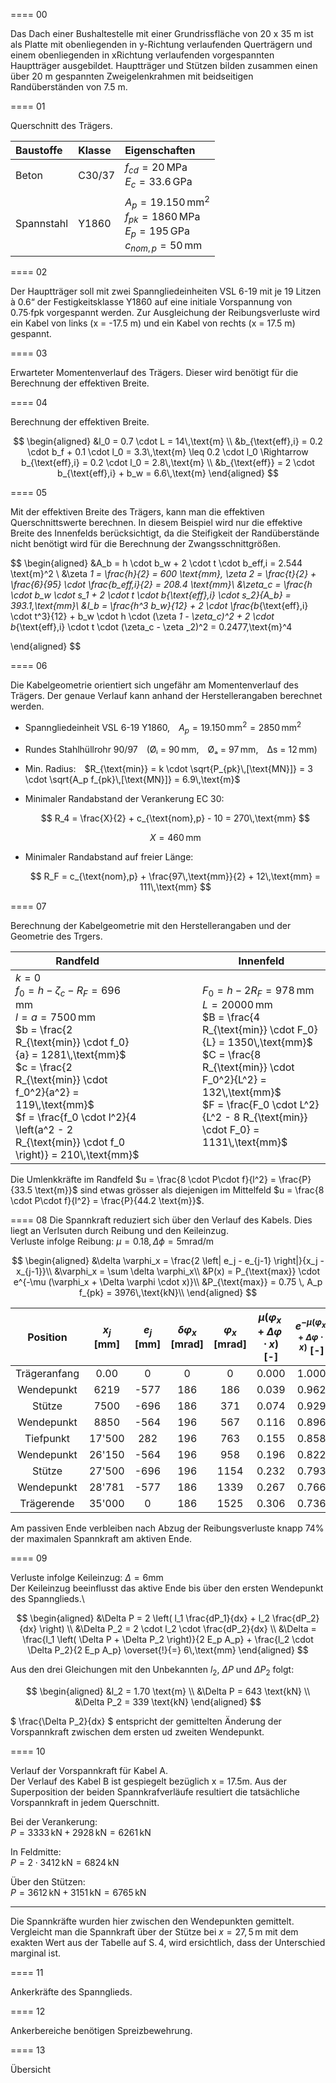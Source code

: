 ==== 00

Das Dach einer Bushaltestelle mit einer Grundrissfläche von 20 x 35 m ist als Platte mit
obenliegenden in y-Richtung verlaufenden Querträgern und einem obenliegenden in xRichtung verlaufenden vorgespannten Hauptträger ausgebildet. Hauptträger und Stützen bilden zusammen einen über 20 m gespannten Zweigelenkrahmen mit beidseitigen Randüberständen von 7.5 m. 

==== 01

Querschnitt des Trägers. 
          
| Baustoffe   | Klasse  | Eigenschaften                                              |
|:------------|:--------|:-----------------------------------------------------------|
| Beton       | C30/37  | $f_{cd} = 20\,\text{MPa}$  <br> $E_c = 33.6\,\text{GPa}$   |
| Spannstahl  | Y1860   | $A_p = 19.150\,\text{mm}^2$ <br> $f_{pk} = 1860\,\text{MPa}$ <br> $E_p = 195\,\text{GPa}$ <br> $c_{nom,p} = 50\,\text{mm}$ |



==== 02

Der Hauptträger soll mit zwei Spanngliedeinheiten VSL 6-19 mit je 19 Litzen à 0.6“ der Festigkeitsklasse Y1860 auf eine initiale Vorspannung von 0.75∙fpk vorgespannt werden. Zur Ausgleichung der Reibungsverluste wird ein Kabel von links (x = -17.5 m) und ein Kabel von rechts (x = 17.5 m) gespannt.

==== 03

Erwarteter Momentenverlauf des Trägers. Dieser wird benötigt für die Berechnung der effektiven Breite. 

==== 04

Berechnung der effektiven Breite. 

<div align="left">

$$
\begin{aligned}
&l_0 = 0.7 \cdot L = 14\,\text{m} \\
&b_{\text{eff},i} = 0.2 \cdot b_f + 0.1 \cdot l_0 = 3.3\,\text{m} \leq 0.2 \cdot l_0 \Rightarrow b_{\text{eff},i} = 0.2 \cdot l_0 = 2.8\,\text{m} \\
&b_{\text{eff}} = 2 \cdot b_{\text{eff},i} + b_w = 6.6\,\text{m}
\end{aligned}
$$

</div>

==== 05

Mit der effektiven Breite des Trägers, kann man die effektiven Querschnittswerte berechnen. In diesem Beispiel wird nur die effektive Breite des Innenfelds berücksichtigt, da die Steifigkeit der Randüberstände nicht benötigt wird für die Berechnung der Zwangsschnittgrößen. 

<div align="left">

$$
\begin{aligned}
&A_b = h \cdot b_w + 2 \cdot t \cdot b_eff,i = 2.544 \text{m}^2 \\
&\zeta _1 = \frac{h}{2} = 600 \text{mm}, \zeta _2 = \frac{t}{2} + \frac{6}{95} \cdot \frac{b_eff,i}{2} = 208.4 \text{mm}\\
&\zeta_c = \frac{h \cdot b_w \cdot s_1 + 2 \cdot t \cdot b_{\text{eff},i} \cdot s_2}{A_b} = 393.1\,\text{mm}\\
&I_b = \frac{h^3 b_w}{12} + 2 \cdot \frac{b_{\text{eff},i} \cdot t^3}{12} + b_w \cdot h \cdot (\zeta _1 - \zeta_c)^2 + 2 \cdot b_{\text{eff},i} \cdot t \cdot (\zeta_c - \zeta _2)^2 = 0.2477\,\text{m}^4

\end{aligned}
$$

</div>

==== 06

Die Kabelgeometrie orientiert sich ungefähr am Momentenverlauf des Trägers. Der genaue Verlauf kann anhand der Herstellerangaben berechnet werden. 

- Spanngliedeinheit VSL 6-19 Y1860, $A_p = 19.150\,\text{mm}^2 = 2850\,\text{mm}^2$
- Rundes Stahlhüllrohr 90/97 (Øᵢ = 90 mm, Øₐ = 97 mm, Δs = 12 mm)

- Min. Radius: $R_{\text{min}} = k \cdot \sqrt{P_{pk}\,[\text{MN}]} = 3 \cdot \sqrt{A_p f_{pk}\,[\text{MN}]} = 6.9\,\text{m}$

- Minimaler Randabstand der Verankerung EC 30:

  $$
  R_4 = \frac{X}{2} + c_{\text{nom},p} - 10 = 270\,\text{mm}
  $$

  $$
  X = 460\,\text{mm}
  $$

- Minimaler Randabstand auf freier Länge:

    $$
  R_F = c_{\text{nom},p} + \frac{97\,\text{mm}}{2} + 12\,\text{mm} = 111\,\text{mm}
  $$


==== 07

Berechnung der Kabelgeometrie mit den Herstellerangaben und der Geometrie des Trgers. 

| **Randfeld** |                 | **Innenfeld** |
|--------------|----------------|---------------|
| $k = 0$  <br> $f_0 = h - \zeta_c - R_F = 696\,\text{mm}$ <br> $l = a = 7500\,\text{mm}$ <br> $b = \frac{2 R_{\text{min}} \cdot f_0}{a} = 1281\,\text{mm}$ <br> $c = \frac{2 R_{\text{min}} \cdot f_0^2}{a^2} = 119\,\text{mm}$ <br> $f = \frac{f_0 \cdot l^2}{4 \left(a^2 - 2 R_{\text{min}} \cdot f_0 \right)} = 210\,\text{mm}$ |                 | $F_0 = h - 2 R_F = 978\,\text{mm}$ <br> $L = 20000\,\text{mm}$ <br> $B = \frac{4 R_{\text{min}} \cdot F_0}{L} = 1350\,\text{mm}$ <br> $C = \frac{8 R_{\text{min}} \cdot F_0^2}{L^2} = 132\,\text{mm}$ <br> $F = \frac{F_0 \cdot L^2}{L^2 - 8 R_{\text{min}} \cdot F_0} = 1131\,\text{mm}$ |

Die Umlenkkräfte im Randfeld $u = \frac{8 \cdot P\cdot f}{l^2} = \frac{P}{33.5 \text{m}}$ sind etwas grösser als diejenigen im Mittelfeld $u = \frac{8 \cdot P\cdot f}{l^2} = \frac{P}{44.2 \text{m}}$.

==== 08
Die Spannkraft reduziert sich über den Verlauf des Kabels. Dies liegt an Verlsuten durch Reibung und den Keileinzug. \
Verluste infolge Reibung: $\mu = 0.18,\Delta \phi = 5 \text{mrad/m}$


<div align="left">

$$
\begin{aligned}
&\delta \varphi_x = \frac{2 \left| e_j - e_{j-1} \right|}{x_j - x_{j-1}}\\
&\varphi_x = \sum \delta \varphi_x\\
&P(x) = P_{\text{max}} \cdot e^{-\mu (\varphi_x + \Delta \varphi \cdot x)}\\
&P_{\text{max}} = 0.75 \, A_p f_{pk} = 3976\,\text{kN}\\
\end{aligned}
$$
</div>

| **Position**     | $x_j$ [mm] | $e_j$ [mm] | $\delta \varphi_x$ [mrad] | $\varphi_x$ [mrad] | $\mu(\varphi_x + \Delta \varphi \cdot x)$ [-] | $e^{-\mu(\varphi_x + \Delta \varphi \cdot x)}$ [-] | $P(x)$ [kN] |
|:----------------:|:----------:|:----------:|:--------------------------:|:------------------:|:---------------------------------------------:|:--------------------------------------------------:|:-----------:|
| Trägeranfang     | 0.00       | 0          | 0                          | 0                  | 0.000                                         | 1.000                                              | 3976        |
| Wendepunkt       | 6219       | -577       | 186                        | 186                | 0.039                                         | 0.962                                              | 3824        |
| Stütze           | 7500       | -696       | 186                        | 371                | 0.074                                         | 0.929                                              | 3694        |
| Wendepunkt       | 8850       | -564       | 196                        | 567                | 0.116                                         | 0.896                                              | 3562        |
| Tiefpunkt        | 17'500     | 282        | 196                        | 763                | 0.155                                         | 0.858                                              | 3412        |
| Wendepunkt       | 26'150     | -564       | 196                        | 958                | 0.196                                         | 0.822                                              | 3268        |
| Stütze           | 27'500     | -696       | 196                        | 1154               | 0.232                                         | 0.793                                              | 3151        |
| Wendepunkt       | 28'781     | -577       | 186                        | 1339               | 0.267                                         | 0.766                                              | 3044        |
| Trägerende       | 35'000     | 0          | 186                        | 1525               | 0.306                                         | 0.736                                              | 2928        |




Am passiven Ende verbleiben nach Abzug der Reibungsverluste knapp 74% der maximalen Spannkraft am
aktiven Ende.

==== 09

Verluste infolge Keileinzug: $\Delta = 6 \text{mm}$ \
Der Keileinzug beeinflusst das aktive Ende bis über den ersten Wendepunkt des Spannglieds.\

<div align="left">

$$
\begin{aligned}
&\Delta P = 2 \left( l_1 \frac{dP_1}{dx} + l_2 \frac{dP_2}{dx} \right) \\
&\Delta P_2 = 2 \cdot l_2 \cdot \frac{dP_2}{dx} \\
&\Delta = \frac{l_1 \left( \Delta P + \Delta P_2 \right)}{2 E_p A_p} + \frac{l_2 \cdot \Delta P_2}{2 E_p A_p} \overset{!}{=} 6\,\text{mm}
\end{aligned}
$$

</div>

Aus den drei Gleichungen mit den Unbekannten $l_2$, $\Delta P$ und $\Delta P_2$ folgt:

<div align="left">

$$
\begin{aligned}
&l_2 = 1.70 \text{m} \\
&\Delta P = 643 \text{kN} \\
&\Delta P_2 = 339 \text{kN}
\end{aligned}
$$
</div>

$ \frac{\Delta P_2}{dx} $ entspricht der gemittelten Änderung der Vorspannkraft zwischen dem ersten ud zweiten Wendepunkt. 

==== 10

Verlauf der Vorspannkraft für Kabel A. \
Der Verlauf des Kabel B ist gespiegelt bezüglich x = 17.5m. Aus der Superposition der beiden
Spannkrafverläufe resultiert die tatsächliche Vorspannkraft in jedem Querschnitt. 

Bei der Verankerung:  
$P = 3333\,\text{kN} + 2928\,\text{kN} = 6261\,\text{kN}$

In Feldmitte:  
$P = 2 \cdot 3412\,\text{kN} = 6824\,\text{kN}$

Über den Stützen:  
$P = 3612\,\text{kN} + 3151\,\text{kN} = 6765\,\text{kN}$

---

Die Spannkräfte wurden hier zwischen den Wendepunkten gemittelt. Vergleicht man die Spannkraft über der Stütze bei $x = 27{,}5\,\text{m}$ mit dem exakten Wert aus der Tabelle auf S. 4, wird ersichtlich, dass der Unterschied marginal ist.

==== 11

Ankerkräfte des Spannglieds. 

==== 12 

Ankerbereiche benötigen Spreizbewehrung. 

==== 13

Übersicht